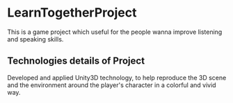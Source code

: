 # LearnTogetherProject
This is a game project which useful for the people wanna improve listening and speaking skills.
## Technologies details of Project
Developed and applied Unity3D technology, to help reproduce the 3D scene and the environment around the player's character in a colorful and vivid way.
